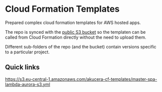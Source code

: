 # Cloud Formation Templates

Prepared complex cloud formation templates for AWS hosted apps.

The repo is synced with the [public S3 bucket](https://s3.eu-central-1.amazonaws.com/akucera-cf-templates/) so the templaten can be called from Cloud Formation directly without the need to upload them.

Different sub-folders of the repo (and the bucket) contain versions specific to a particular project.

## Quick links

<https://s3.eu-central-1.amazonaws.com/akucera-cf-templates/master-spa-lambda-aurora-s3.yml>